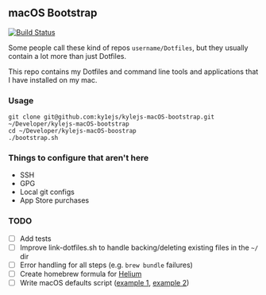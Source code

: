 ## macOS Bootstrap
[![Build Status](https://travis-ci.org/ky1ejs/kylejs-macOS-bootstrap.svg?branch=master)](https://travis-ci.org/ky1ejs/kylejs-macOS-bootstrap)

Some people call these kind of repos `username/Dotfiles`, but they usually contain a lot more than just Dotfiles.

This repo contains my Dotfiles and command line tools and applications that I have installed on my mac.

### Usage

```shell
git clone git@github.com:ky1ejs/kylejs-macOS-bootstrap.git ~/Developer/kylejs-macOS-bootstrap
cd ~/Developer/kylejs-macOS-boostrap
./bootstrap.sh
```

### Things to configure that aren't here

- SSH
- GPG
- Local git configs
- App Store purchases

### TODO

- [ ] Add tests
- [ ] Improve link-dotfiles.sh to handle backing/deleting existing files in the `~/` dir
- [ ] Error handling for all steps (e.g. `brew bundle` failures)
- [ ] Create homebrew formula for [Helium](https://github.com/JadenGeller/Helium)
- [ ] Write macOS defaults script ([example 1](https://gist.github.com/meleyal/5890865), [example 2](https://github.com/josh-/dotfiles/blob/master/osx))
